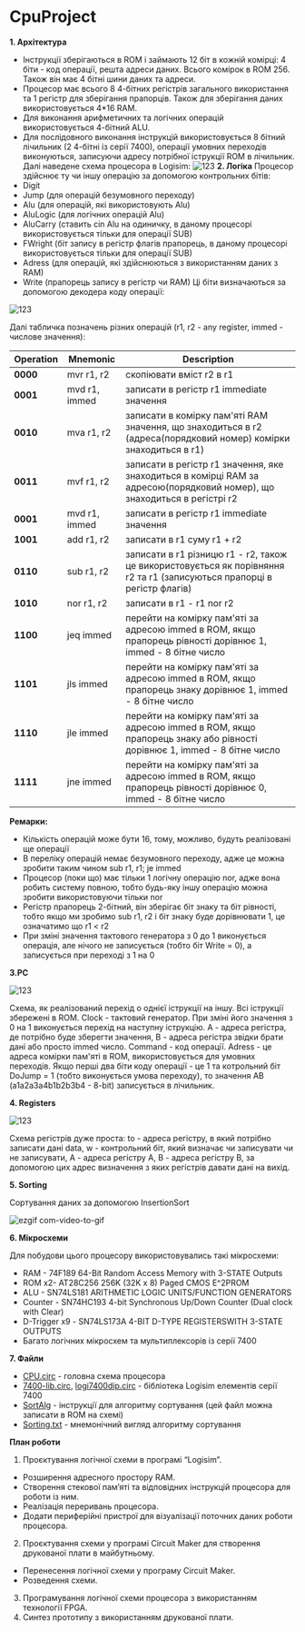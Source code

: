 # CpuProject

**1. Архітектура**
* Інструкції зберігаються в ROM і займають 12 біт в кожній комірці: 4 біти - код операції, решта адреси даних. Всього комірок в ROM 256. Також він має 4 бітні шини даних та адреси.
* Процесор має всього 8 4-бітних регістрів загального використання та 1 регістр для зберігання прапорців. Також для зберігання даних використовується 4*16 RAM.
* Для виконання арифметичних та логічних операцій використовується 4-бітний ALU.
* Для послідовного виконання інструкцій використовується 8 бітний лічильник (2 4-бітні із серії 7400), операції умовних переходів виконуються, записуючи адресу потрібної іструкції ROM в лічильник.
Далі наведене схема процесора в Logisim:
![123](https://user-images.githubusercontent.com/47101236/71410781-50515200-264f-11ea-9a8f-272eefc34685.png)
**2. Логіка**
Процесор здійснює ту чи іншу операцію за допомогою контрольних бітів:
* Digit
* Jump (для операцій безумовного переходу)
* Alu (для операцій, які використовують Alu)
* AluLogic (для логічних операцій Alu)
* AluCarry (ставить cin Alu на одиничку, в даному процесорі використовується тільки для операції SUB)
* FWright (біт запису в регістр флагів прапорець, в даному процесорі використовується тільки для операції SUB)
* Adress (для операцій, які здійснюються з використанням даних з RAM)
* Write (прапорець запису в регістр чи RAM)
Ці біти визначаються за допомогою декодера коду операції:

![123](https://user-images.githubusercontent.com/47101236/71411098-a1157a80-2650-11ea-81af-d82ccdad5dee.png)

Далі табличка позначень різних операцій (r1, r2 - any register, immed - числове значення):


Operation              | Mnemonic                                                                                                                                                                                                                                                                                                                                       | Description
------------------------ | --------------------------------------------------------------------------------------------------------------------------------------------------------------------------------------------------------------------------------------------------------------------------------------------------------------------------------------------- | ---------
**0000**            | mvr r1, r2 | скопіювати вміст r2 в r1
**0001**            | mvd r1, immed | записати в регістр r1 immediate значення
**0010**            | mva r1, r2 | записати в комірку пам'яті RAM значення, що знаходиться в r2 (адреса(порядковий номер) комірки знаходиться в r1)
**0011**            | mvf r1, r2 | записати в регістр r1 значення, яке знаходиться в комірці RAM за адресою(порядковий номер), що знаходиться в регістрі r2
**0001**            | mvd r1, immed | записати в регістр r1 immediate значення
**1001**            | add r1, r2 | записати в r1 суму r1 + r2
**0110**            | sub r1, r2 | записати в r1 різницю r1 - r2, також це використовується як порівняння r2 та r1 (записуються прапорці в регістр флагів)
**1010**            | nor r1, r2 | записати в r1 - r1 nor r2
**1100**            | jeq immed | перейти на комірку пам'яті за адресою immed в ROM, якщо прапорець рівності дорівнює 1, immed - 8 бітне число
**1101**            | jls immed | перейти на комірку пам'яті за адресою immed в ROM, якщо прапорець знаку дорівнює 1, immed - 8 бітне число
**1110**            | jle immed | перейти на комірку пам'яті за адресою immed в ROM, якщо прапорець знаку або рівності дорівнює 1, immed - 8 бітне число
**1111**            | jne immed | перейти на комірку пам'яті за адресою immed в ROM, якщо прапорець рівності дорівнює 0, immed - 8 бітне число |


**Ремарки:**
* Кількість операцій може бути 16, тому, можливо, будуть реалізовані ще операції
* В переліку операцій немає безумовного переходу, адже це можна зробити таким чином sub r1, r1; je immed
* Процесор (поки що) має тільки 1 логічну операцію nor, адже вона робить систему повною, тобто будь-яку іншу операцію можна зробити використовуючи тільки nor
* Регістр прапорець 2-бітний, він зберігає біт знаку та біт рівності, тобто якщо ми зробимо sub r1, r2 і біт знаку буде дорівнювати 1, це означатимо що r1 < r2
* При зміні значення тактового генератора з 0 до 1 виконується операція, але нічого не записується (тобто біт Write = 0), а записується при переході з 1 на 0

**3.PC**


![123](https://user-images.githubusercontent.com/47101236/71412603-1be19400-2657-11ea-98df-1887b4223035.png)

Схема, як реалізований перехід о однієї іструкції на іншу. Всі іструкції збережені в ROM. Clock - тактовий генератор. При зміні його значення з 0 на 1 виконується перехід на наступну іструкцію. A - адреса регістра, де потрібно буде зберегти значення, B - адреса регістра звідки брати дані або просто immed число. Command - код операції. Adress - це адреса комірки пам'яті в ROM, використовується для умовних переходів. Якщо перші два біти коду операції - це 1 та котрольний біт DoJump = 1 (тобто виконується умова переходу), то значення AB (a1a2a3a4b1b2b3b4 - 8-bit) записується в лічильник.


**4. Registers**

![123](https://user-images.githubusercontent.com/47101236/71412894-539d0b80-2658-11ea-818d-aab0a1c8a005.png)

Схема регістрів дуже проста: to - адреса регістру, в який потрібно записати дані data, w - контрольний біт, який визначає чи записувати чи не записувати, A - адреса регістру A, B - адреса регістру B, за допомогою цих адрес визначення з яких регістрів давати дані на вихід.

**5. Sorting**

Сортування даних за допомогою InsertionSort

![ezgif com-video-to-gif](https://user-images.githubusercontent.com/47101236/71413186-b5aa4080-2659-11ea-9951-ba7b5f5f1796.gif)

**6. Мікросхеми**

Для побудови цього процесору використовувались такі мікросхеми:

* RAM - 74F189 64-Bit Random Access Memory with 3-STATE Outputs
* ROM x2- AT28C256 256K (32K x 8) Paged CMOS E^2PROM
* ALU - SN74LS181 ARITHMETIC LOGIC UNITS/FUNCTION GENERATORS
* Counter - SN74HC193 4-bit Synchronous Up/Down Counter (Dual clock with Clear)
* D-Trigger х9 - SN74LS173A 4-BIT D-TYPE REGISTERSWITH 3-STATE OUTPUTS
* Багато логічних мікросхем та мультиплексорів із серії 7400

**7. Файли**

*  [CPU.circ](https://github.com/shakhovm/CpuProject/blob/master/CPU.circ) - головна схема процесора
*  [7400-lib.circ](https://github.com/shakhovm/CpuProject/blob/master/7400-lib.circ), [logi7400dip.circ](https://github.com/shakhovm/CpuProject/blob/master/logi7400dip.circ) - бібліотека Logisim елементів серії 7400
* [SortAlg](https://github.com/shakhovm/CpuProject/blob/master/SortAlg) - інструкції для алгоритму сортування (цей файл можна записати в ROM на схемі)
* [Sorting.txt](https://github.com/shakhovm/CpuProject/blob/master/Sorting.txt) - мнемонічний вигляд алгоритму сортування

**План роботи**

1. Проєктування логічної схеми в програмі “Logisim”.

* Розширення адресного простору RAM.
* Створення стекової пам’яті та відповідних інструкцій процесора для роботи із ним.
* Реалізація переривань процесора.
* Додати периферійні пристрої для візуалізації поточних даних роботи процесора.

2. Проєктування схеми у програмі Circuit Maker для створення друкованої плати в майбутньому.
* Перенесення логічної схеми у програму Circuit Maker.
* Розведення схеми.
3. Програмування логічної схеми процесора з використанням технології FPGA.
4. Синтез прототипу з використанням друкованої плати.

